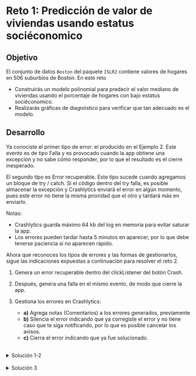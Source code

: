 # Reto 1: Predicción de valor de viviendas usando estatus sociéconomico

## Objetivo

El conjunto de datos `Boston` del paquete `ISLR2` contiene valores de hogares en 506 suburbios de Boston. En este reto 

- Construirás un modelo polinomial para predecir el valor mediano de viviendas usando el porcentaje de hogares con bajo estatus sociéconomico. 
- Realizarás gráficas de diagnóstico para verificar que tan adecuado es el modelo.

## Desarrollo

Ya conociste el primer tipo de error: el producido en el Ejemplo 2. Este evento es de tipo Falla y es provocado cuando la app obtiene una excepción y no sabe cómo responder, por lo que el resultado es el cierre inesperado. 

El segundo tipo es Error recuperable. Este tipo sucede cuando agregamos un bloque de try / catch. Si el código dentro del try falla, es posible almacenar la excepción y Crashlytics enviará el error en algún momento, pues este error no tiene la misma prioridad que el otro y tardará más en enviarlo.

Notas: 
- Crashlytics guarda máximo 64 kb del log en memoria para evitar saturar la app.
- Los errores pueden tardar hasta 5 minutos en aparecer, por lo que debe tenerse paciencia si no aparecen rápido.

Ahora que reconoces los tipos de errores y las formas de gestionarlos, sigue las indicaciones expuestas a continuación para resolver el reto 2.

1. Genera un error recuperable dentro del clickListener del botón Crash.
2. Después, genera una falla en el mismo evento, de modo que cierre la app.
3. Gestiona los errores en Crashlytics:
    - **a)** Agrega notas (Comentarios) a los errores generados, previamente
    - **b)** Silencia el error indicando que ya corregiste el error y no tiene caso que te siga notificando, por lo que es posible cancelar los avisos.
    - **c)** Cierra el error indicando que ya fue solucionado.

    </br>

<details>
    <summary>Solución 1-2</summary>
    
  ```kotlin
  binding.btnCrash.setOnClickListener {
  //1
    try {
        Log.e(TAG, "handleClick: " + 0 / 0)
    } catch (e: Exception) {
        FirebaseCrashlytics.getInstance().recordException(e)
    }
  //2
    throw RuntimeException("Test Crash") // Force a crash
  }
  ```
</details>

  </br>

<details>
  <summary>Solución 3</summary>
a)
    <img src="assets/01.png" width="50%"/>

b)
    <img src="assets/02.png" width="50%"/>
    
c)
    <img src="assets/03.png" width="50%"/>
</details>

</br>
